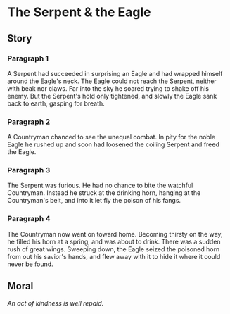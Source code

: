 
# The Serpent & the Eagle

## Story


### Paragraph 1

A Serpent had succeeded in surprising an Eagle and had wrapped himself around the Eagle's neck. The Eagle could not reach the Serpent, neither with beak nor claws. Far into the sky he soared trying to shake off his enemy. But the Serpent's hold only tightened, and slowly the Eagle sank back to earth, gasping for breath.



### Paragraph 2

A Countryman chanced to see the unequal combat. In pity for the noble Eagle he rushed up and soon had loosened the coiling Serpent and freed the Eagle.



### Paragraph 3

The Serpent was furious. He had no chance to bite the watchful Countryman. Instead he struck at the drinking horn, hanging at the Countryman's belt, and into it let fly the poison of his fangs.



### Paragraph 4

The Countryman now went on toward home. Becoming thirsty on the way, he filled his horn at a spring, and was about to drink. There was a sudden rush of great wings. Sweeping down, the Eagle seized the poisoned horn from out his savior's hands, and flew away with it to hide it where it could never be found.



## Moral

_An act of kindness is well repaid._

